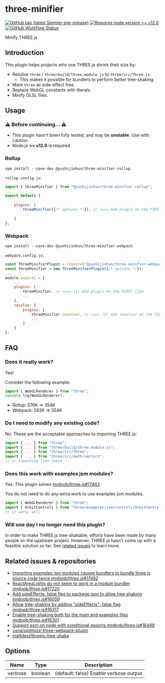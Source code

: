 # three-minifier
[![GitHub tag (latest SemVer pre-release)](https://img.shields.io/github/v/tag/yushijinhun/three-minifier?color=yellow&include_prereleases&label=version&sort=semver&style=flat-square)](https://github.com/yushijinhun/three-minifier/releases)
[![Requires node version >= v12.0](https://img.shields.io/badge/requires-node%20≥%20v12.0-brightgreen?style=flat-square&logo=node.js&logoColor=brightgreen)](https://github.com/yushijinhun/three-minifier/issues/3)
[![GitHub Workflow Status](https://img.shields.io/github/workflow/status/yushijinhun/three-minifier/CI?logo=github&style=flat-square)](https://github.com/yushijinhun/three-minifier/actions?query=workflow%3ACI)

Minify THREE.js

## Introduction
This plugin helps projects who use THREE.js shrink their size by:
 * Resolve `three` / `three/build/three.module.js` to `three/src/Three.js`.
    * This makes it possible for bundlers to perform better tree-shaking.
 * Mark `three` as side-effect free.
 * Replace WebGL constants with literals.
 * Minify GLSL files.

## Usage

### :warning: Before continuing... :warning:
 * This plugin hasn't been fully tested, and may be **unstable**. Use with caution.  
 * Node.js **>= v12.0** is required.

### Rollup
```
npm install --save-dev @yushijinhun/three-minifier-rollup
```

`rollup.config.js`:
```javascript
import { threeMinifier } from "@yushijinhun/three-minifier-rollup";
...
export default {
    ...
    plugins: [
        threeMinifier({/* options */}), // <=== Add plugin on the FIRST line
        ...
    ]
};
```

### Webpack
```
npm install --save-dev @yushijinhun/three-minifier-webpack
```

`webpack.config.js`:
```javascript
const ThreeMinifierPlugin = require("@yushijinhun/three-minifier-webpack");
const threeMinifier = new ThreeMinifierPlugin({/* options */});
...
module.exports = {
    ...
    plugins: [
        threeMinifier, // <=== (1) Add plugin on the FIRST line
        ...
    ],
    resolve: {
        plugins: [
            threeMinifier.resolver, // <=== (2) Add resolver on the FIRST line
            ...
        ]
    }
};
```

## FAQ
### Does it really work?
Yes!

Consider the following example:
```javascript
import { WebGLRenderer } from "three";
console.log(WebGLRenderer);
```
 * Rollup: 576K => 354K
 * Webpack: 582K => 354K

### Do I need to modify any existing code?
No. These are the acceptable approaches to importing THREE.js:
```javascript
import { ... } from "three";
import { ... } from "three/build/three.module.js";
import { ... } from "three/src/Three";
import { ... } from "three/src/math/vector3";
// or something like these
```

### Does this work with examples jsm modules?
Yes. This plugin solves [mrdoob/three.js#17482](https://github.com/mrdoob/three.js/issues/17482).

You do not need to do any extra work to use examples jsm modules.
```javascript
import { WebGLRenderer } from "three";
import { OrbitControls } from "three/examples/jsm/controls/OrbitControls";
// it works well
```

### Will one day I no longer need this plugin?
In order to make THREE.js tree-shakable, efforts have been made by many people on the upstream project.
However, THREE.js hasn't come up with a feasible solution so far. See [related issues](#related-issues--repositories) to learn more.

## Related issues & repositories
 * [Importing examples jsm modules causes bundlers to bundle three.js source code twice _mrdoob/three.js#17482_](https://github.com/mrdoob/three.js/issues/17482)
 * [ReactAreaLights do not seem to work in a module bundler _mrdoob/three.js#17220_](https://github.com/mrdoob/three.js/issues/17220)
 * [Add sideEffects: false flag to package.json to allow tree shaking _mrdoob/three.js#16059_](https://github.com/mrdoob/three.js/issues/16059)
 * [Allow tree-shaking by adding "sideEffects": false flag _mrdoob/three.js#16317_](https://github.com/mrdoob/three.js/pull/16317)
 * [Enable tree-shaking both for the main and examples files _mrdoob/three.js#16301_](https://github.com/mrdoob/three.js/pull/16301)
 * [Support esm on node with conditional exports _mrdoob/three.js#18498_](https://github.com/mrdoob/three.js/pull/18498)
 * [vxna/optimize-three-webpack-plugin](https://github.com/vxna/optimize-three-webpack-plugin)
 * [mattdesl/threejs-tree-shake](https://github.com/mattdesl/threejs-tree-shake)

## Options
|Name                |Type   |Description                                                                       |
|--------------------|-------|----------------------------------------------------------------------------------|
|verbose             |boolean|(default: false) Enable verbose output                                            |

